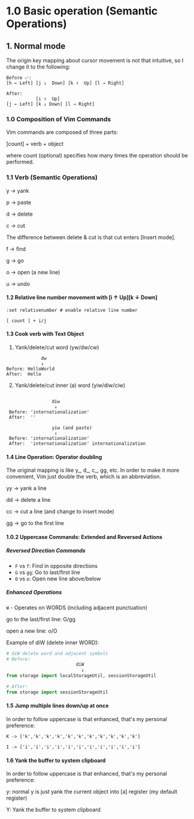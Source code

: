 # 1.0 Basic operation (Semantic Operations)

## 1. Normal mode 

The origin key mapping about cursor movement is not that intuitive, so I change it to the following:

```
Before ✅:
[h ← Left] [j ↓  Down] [k ↑  Up] [l → Right]
```

```
After:
           [i ↑  Up]
[j ← Left] [k ↓ Down] [l → Right]
```

### 1.0 Composition of Vim Commands

Vim commands are composed of three parts: 

[count] + verb + object

where count (optional) specifies how many times the operation should be performed.

### 1.1 Verb (Semantic Operations)

y -> yank

p -> paste

d -> delete

c -> cut

The difference between delete & cut is that cut enters [Insert mode].

f -> find

g -> go

o -> open (a new line)

u -> undo


#### 1.2 Relative line number movement with [i ↑  Up][k ↓ Down]

```
:set relativenumber # enable relative line number

[ count ] + i/j
```

#### 1.3 Cook verb with Text Object

1. Yank/delete/cut word (yw/dw/cw) 

```
             dw
             ↓
Before: HelloWorld 
After:  Hello
```

2. Yank/delete/cut inner (a) word (yiw/diw/ciw)

```

                 diw
                  ↓
 Before: 'internationalization'  
 After:  ''

                 yiw (and paste)
                  ↓
 Before: 'internationalization'  
 After:  'internationalization' internationalization
```

#### 1.4 Line Operation: Operator doubling

The original mapping is like y_, d_, c_, gg, etc. In order to make it more convenient, Vim just double the verb, which is an abbreviation.

yy -> yank a line

dd -> delete a line

cc -> cut a line (and change to insert mode)

gg -> go to the first line

#### 1.0.2 Uppercase Commands: Extended and Reversed Actions

##### Reversed Direction Commands
- `F` vs `f`: Find in opposite directions
- `G` vs `gg`: Go to last/first line
- `O` vs `o`: Open new line above/below

##### Enhanced Operations

`W` - Operates on WORDS (including adjacent punctuation)

go to the last/first line: G/gg

open a new line: o/O

Example of diW (delete inner WORD):
```python
# diW delete word and adjacent symbols
# Before:
                          diW
                            ↓
from storage import localStorageUtil, sessionStorageUtil

# After:
from storage import sessionStorageUtil
```

#### 1.5 Jump multiple lines down/up at once

In order to follow uppercase is that enhanced, that's my personal preference:

```
K -> ['k','k','k','k','k','k','k','k','k','k','k']

I -> ['i','i','i','i','i','i','i','i','i','i','i']
```

#### 1.6 Yank the buffer to system clipboard

In order to follow uppercase is that enhanced, that's my personal preference:

y: normal y is just yank the current object into [a] register (my default register)

Y: Yank the buffer to system clipboard
